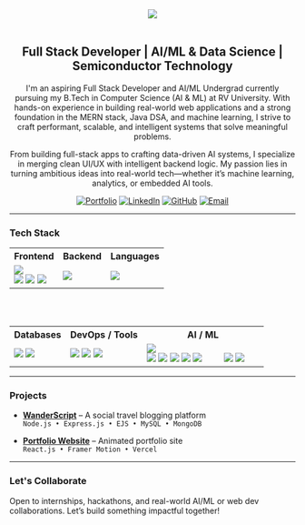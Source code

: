 <div align="center">
  <img src="https://capsule-render.vercel.app/api?type=blur&color=gradient&height=300&section=header&text=Hey!%20I'm%20Kushal%20Sathyanarayan&fontColor=FFFFFF&fontSize=45"/>
</div>

<br />
<div align="center">

## Full Stack Developer | AI/ML & Data Science | Semiconductor Technology

I'm an aspiring Full Stack Developer and AI/ML Undergrad currently pursuing my B.Tech in Computer Science (AI & ML) at RV University. With hands-on experience in building real-world web applications and a strong foundation in the MERN stack, Java DSA, and machine learning, I strive to craft performant, scalable, and intelligent systems that solve meaningful problems.

From building full-stack apps to crafting data-driven AI systems, I specialize in merging clean UI/UX with intelligent backend logic. My passion lies in turning ambitious ideas into real-world tech—whether it’s machine learning, analytics, or embedded AI tools.

[![Portfolio](https://img.shields.io/badge/Portfolio-000000?style=for-the-badge&logo=vercel&logoColor=white)](https://kushal-sathyanarayan.vercel.app)
[![LinkedIn](https://img.shields.io/badge/LinkedIn-0077B5?style=for-the-badge&logo=linkedin&logoColor=white)](https://www.linkedin.com/in/kushal-s-rv-university/)
[![GitHub](https://img.shields.io/badge/GitHub-171515?style=for-the-badge&logo=github)](https://github.com/kushal-script)
[![Email](https://img.shields.io/badge/Email-D14836?style=for-the-badge&logo=gmail&logoColor=white)](mailto:kushalsathyanarayan@gmail.com)

</div>

---

###  Tech Stack

<div align="center">
  <table>
    <tr>
      <th>Frontend</th>
      <th>Backend</th>
      <th>Languages</th>
    </tr>
    <tr>
      <td>
        <img src="https://skillicons.dev/icons?i=react,html,css,bootstrap,tailwind&theme=light" /><br />
        <img src="https://img.shields.io/badge/Framer%20Motion-black?style=for-the-badge&logo=framer&logoColor=white"/>
        <img src="https://img.shields.io/badge/GSAP-88CE02?style=for-the-badge&logo=greensock&logoColor=black"/>
        <img src="https://img.shields.io/badge/EJS-333333?style=for-the-badge&logo=ejs&logoColor=white" />
      </td>
      <td>
        <img src="https://skillicons.dev/icons?i=nodejs,express,django&theme=light" />
      </td>
      <td>
        <img src="https://skillicons.dev/icons?i=javascript,java,python,c,cpp&theme=light" />
      </td>
    </tr>
  </table>

  <br />

  <table>
    <tr>
      <th>Databases</th>
      <th>DevOps / Tools</th>
      <th>AI / ML</th>
    </tr>
    <tr>
      <td>
        <img src="https://skillicons.dev/icons?i=mysql,mongodb&theme=light" />
        <img src="https://img.shields.io/badge/ChromaDB-333333?style=for-the-badge&logo=chroma&logoColor=white" />
      </td>
      <td>
        <img src="https://skillicons.dev/icons?i=git,vercel,figma&theme=light" />
        <img src="https://img.shields.io/badge/netlify-%23000000.svg?style=for-the-badge&logo=netlify&logoColor=00C7B7" />
        <img src="https://img.shields.io/badge/Postman-FF6C37?style=for-the-badge&logo=postman&logoColor=white" />
      </td>
      </td>
      </td>
      <td>
        <img src="https://skillicons.dev/icons?i=python&theme=light" /><br />
        <img src="https://img.shields.io/badge/NumPy-013243?style=for-the-badge&logo=numpy&logoColor=white"/>
        <img src="https://img.shields.io/badge/Pandas-150458?style=for-the-badge&logo=pandas&logoColor=white"/>
        <img src="https://img.shields.io/badge/Seaborn-005f73?style=for-the-badge"/>
        <img src="https://img.shields.io/badge/scikit--learn-F7931E?style=for-the-badge&logo=scikit-learn&logoColor=white"/>
        <img src="https://img.shields.io/badge/LangChain-0663a7?style=for-the-badge&logo=langchain&logoColor=white" />
        <img src="https://img.shields.io/badge/n8n-FF6243?style=for-the-badge&logo=n8n&logoColor=white"/>
        <img src="https://img.shields.io/badge/CrewAI-333333?style=for-the-badge&logo=crewai&logoColor=white" />
      </td>
    </tr>
      </td>
      </td>
    </tr>
  </table>
</div>

---

###  Projects

- **[WanderScript](https://github.com/kushal-script/WanderScript.git)** – A social travel blogging platform  
  `Node.js • Express.js • EJS • MySQL • MongoDB`

- **[Portfolio Website](https://github.com/kushal-script/portfolio.git)** – Animated portfolio site  
  `React.js • Framer Motion • Vercel`

---

###  Let's Collaborate

Open to internships, hackathons, and real-world AI/ML or web dev collaborations. Let’s build something impactful together!

